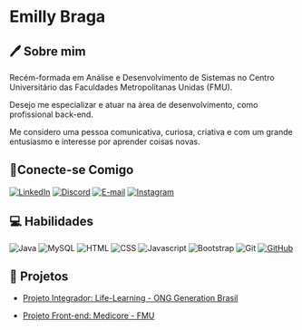 # Emilly Braga 

## 🖊️ Sobre mim
 
 Recém-formada em Análise e Desenvolvimento de Sistemas no Centro Universitário das Faculdades Metropolitanas Unidas (FMU). 

Desejo me especializar e atuar na àrea de desenvolvimento, como profissional back-end.

Me considero uma pessoa comunicativa, curiosa, criativa e com um grande entusiasmo e interesse por aprender coisas novas. 

##  📲Conecte-se Comigo

[![LinkedIn](https://img.shields.io/badge/LinkedIn-0077B5?style=for-the-badge&logo=linkedin&logoColor=white)](www.linkedin.com/in/emilly-braga-599691205)
[![Discord](https://img.shields.io/badge/Discord-7289DA?style=for-the-badge&logo=discord&logoColor=white)](Discordapp.com/users/819189510764101682)
[![E-mail](https://img.shields.io/badge/-Email-D3D3D3?style=for-the-badge&logo=microsoft-outlook&logoColor=007BFF)](mailto:emilly.braga02@hotmail.com)
[![Instagram](https://img.shields.io/badge/-Instagram-%23E4F?style=for-the-badge&logo=instagram&logoColor=white)](https://www.instagram.com/millybraga_?utm_source=ig_web_button_share_sheet&igsh=ZDNlZDc0MzIxNw==)


## 💻 Habilidades

![Java](https://img.shields.io/badge/java-FC1723.svg?style=for-the-badge&logo=openjdk&logoColor=white)
![MySQL](https://img.shields.io/badge/MySQL-00000F?style=for-the-badge&logo=mysql&logoColor=white)
![HTML](https://img.shields.io/badge/HTML-239120?style=for-the-badge&logo=html5&logoColor=white)
![CSS](https://img.shields.io/badge/CSS3-1572B6?style=for-the-badge&logo=css3&logoColor=white)
![Javascript](https://img.shields.io/badge/JavaScript-323330?style=for-the-badge&logo=javascript&logoColor=F7DF1E)
![Bootstrap](https://img.shields.io/badge/Bootstrap-563D7C?style=for-the-badge&logo=bootstrap&logoColor=white)
![Git](https://img.shields.io/badge/GIT-E44C30?style=for-the-badge&logo=git&logoColor=white)
[![GitHub](https://img.shields.io/badge/GitHub-100000?style=for-the-badge&logo=github&logoColor=white)](https://github.com/Millybraga)

## 📍 Projetos

- [Projeto Integrador: Life-Learning - ONG Generation Brasil](https://github.com/Millybraga/Life-Learning)

- [Projeto Front-end: Medicore - FMU](https://github.com/Millybraga/Projeto-Clinica)





